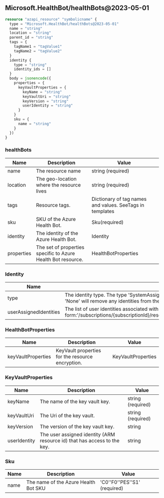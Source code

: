 ## Microsoft.HealthBot/healthBots@2023-05-01

```terraform
resource "azapi_resource" "symbolicname" {
  type = "Microsoft.HealthBot/healthBots@2023-05-01"
  name = "string"
  location = "string"
  parent_id = "string"
  tags = {
    tagName1 = "tagValue1"
    tagName2 = "tagValue2"
  }
  identity {
    type = "string"
    identity_ids = []
  }
  body = jsonencode({
    properties = {
      keyVaultProperties = {
        keyName = "string"
        keyVaultUri = "string"
        keyVersion = "string"
        userIdentity = "string"
      }
    }
    sku = {
      name = "string"
    }
  })
}

```

### healthBots

| Name | Description | Value |
|-|-|-|
| name | The resource name | string (required) |
| location | The geo-location where the resource lives | string (required) |
| tags | Resource tags. | Dictionary of tag names and values. SeeTags in templates |
| sku | SKU of the Azure Health Bot. | Sku(required) |
| identity | The identity of the Azure Health Bot. | Identity |
| properties | The set of properties specific to Azure Health Bot resource. | HealthBotProperties |


### Identity

| Name | Description | Value |
|-|-|-|
| type | The identity type. The type 'SystemAssigned, UserAssigned' includes both an implicitly created identity and a set of user assigned identities. The type 'None' will remove any identities from the Azure Health Bot | 'None''SystemAssigned''SystemAssigned, UserAssigned''UserAssigned' |
| userAssignedIdentities | The list of user identities associated with the resource. The user identity dictionary key references will be ARM resource ids in the form:'/subscriptions/{subscriptionId}/resourceGroups/{resourceGroupName}/providers/Microsoft.ManagedIdentity/userAssignedIdentities/{identityName}'. | object |


### HealthBotProperties

| Name | Description | Value |
|-|-|-|
| keyVaultProperties | KeyVault properties for the resource encryption. | KeyVaultProperties |


### KeyVaultProperties

| Name | Description | Value |
|-|-|-|
| keyName | The name of the key vault key. | string (required) |
| keyVaultUri | The Uri of the key vault. | string (required) |
| keyVersion | The version of the key vault key. | string |
| userIdentity | The user assigned identity (ARM resource id) that has access to the key. | string |


### Sku

| Name | Description | Value |
|-|-|-|
| name | The name of the Azure Health Bot SKU | 'C0''F0''PES''S1' (required) |
